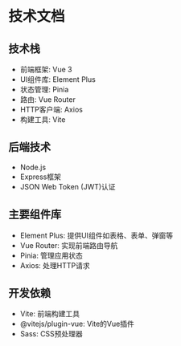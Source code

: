 # 技术文档

## 技术栈
- 前端框架: Vue 3
- UI组件库: Element Plus
- 状态管理: Pinia
- 路由: Vue Router
- HTTP客户端: Axios
- 构建工具: Vite

## 后端技术
- Node.js
- Express框架
- JSON Web Token (JWT)认证

## 主要组件库
- Element Plus: 提供UI组件如表格、表单、弹窗等
- Vue Router: 实现前端路由导航
- Pinia: 管理应用状态
- Axios: 处理HTTP请求

## 开发依赖
- Vite: 前端构建工具
- @vitejs/plugin-vue: Vite的Vue插件
- Sass: CSS预处理器